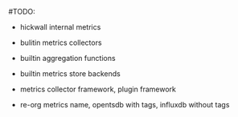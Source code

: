 
#TODO:

* hickwall internal metrics 
* bulitin metrics collectors
* builtin aggregation functions
* builtin metrics store backends

* metrics collector framework, plugin framework

* re-org metrics name, opentsdb with tags, influxdb without tags
